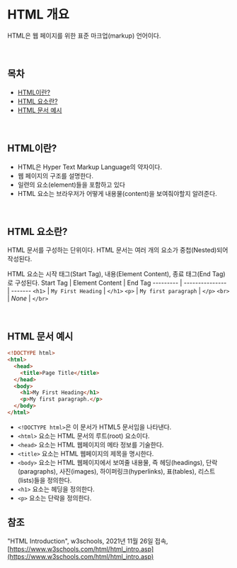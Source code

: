 # HTML 개요
HTML은 웹 페이지를 위한 표준 마크업(markup) 언어이다.

<br>

## 목차
- [HTML이란?](#html이란)
- [HTML 요소란?](#html-요소란)
- [HTML 문서 예시](#html-문서-예시)

<br>

## HTML이란?
- HTML은 Hyper Text Markup Language의 약자이다.
- 웹 페이지의 구조를 설명한다.
- 일련의 요소(element)들을 포함하고 있다
- HTML 요소는 브라우저가 어떻게 내용물(content)을 보여줘야할지 알려준다.

<br>

## HTML 요소란?
<p>HTML 문서를 구성하는 단위이다. HTML 문서는 여러 개의 요소가 중첩(Nested)되어 작성된다.</p>
<p>

HTML 요소는 시작 태그(Start Tag), 내용(Element Content), 종료 태그(End Tag)로 구성된다.
Start Tag | Element Content | End Tag
--------- | --------------- | -------
`<h1>` | `My First Heading` | `</h1>`
`<p>` | `My first paragraph` | `</p>`
`<br>` | *None* | `</br>`
</p>

<br>

## HTML 문서 예시
```html
<!DOCTYPE html>
<html>
  <head>
    <title>Page Title</title>
  </head>
  <body>
    <h1>My First Heading</h1>
    <p>My first paragraph.</p>
  </body>
</html>
```
- `<!DOCTYPE html>`은 이 문서가 HTML5 문서임을 나타낸다.
- `<html>` 요소는 HTML 문서의 루트(root) 요소이다.
- `<head>` 요소는 HTML 웹페이지의 메타 정보를 기술한다.
- `<title>` 요소는 HTML 웹페이지의 제목을 명시한다.
- `<body>` 요소는 HTML 웹페이지에서 보여줄 내용물, 즉 헤딩(headings), 단락(paragraphs), 사진(images), 하이퍼링크(hyperlinks), 표(tables), 리스트(lists)들을 정의한다.
- `<h1>` 요소는 헤딩을 정의한다.
- `<p>` 요소는 단락을 정의한다.

## 참조
"HTML Introduction", w3schools, 2021년 11월 26일 접속, [https://www.w3schools.com/html/html_intro.asp](https://www.w3schools.com/html/html_intro.asp)